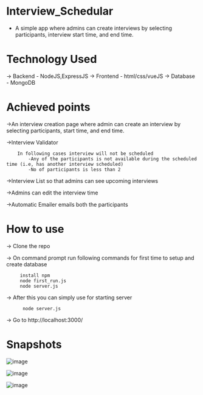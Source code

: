 # Interview_Schedular
- A simple app where admins can create interviews by selecting participants, interview start time, and end time.

# Technology Used

-> Backend -  NodeJS,ExpressJS
-> Frontend - html/css/vueJS
-> Database - MongoDB

# Achieved points 
   ->An interview creation page where admin can create an interview by selecting participants, start time, and end time.

   ->Interview Validator

        In following cases interview will not be scheduled
            -Any of the participants is not available during the scheduled time (i.e, has another interview scheduled)
            -No of participants is less than 2

   ->Interview List so that admins can see upcoming interviews

   ->Admins can edit the interview time

   ->Automatic Emailer emails both the participants 

# How to use 

-> Clone the repo

-> On command prompt run following commands for first time to setup and create database

         install npm
         node first_run.js
         node server.js
         
         
-> After this you can simply use for starting server

          node server.js

-> Go to http://localhost:3000/


# Snapshots
![image](https://user-images.githubusercontent.com/55046087/143577778-f756713e-dd56-4c89-b970-42f34961a33f.png)
 
 ![image](https://user-images.githubusercontent.com/55046087/143578081-58a27c1f-3885-49b7-b098-9fac0ff8b89d.png)
 
![image](https://user-images.githubusercontent.com/55046087/143578601-b9f8b346-6804-40f1-a456-e2e2ccb4afa0.png)

